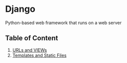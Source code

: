 # Django

Python-based web framework that runs on a web server

## Table of Content

1. [URLs and VIEWs](./URL_and_VIEW/)
2. [Templates and Static Files](./Template_and_Static_Files/)